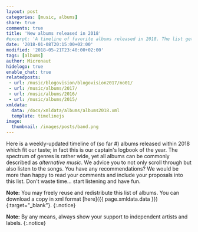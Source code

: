 ```yaml
---
layout: post
categories: [music, albums]
share: true
comments: true
title: 'New albums released in 2018'
#excerpt: 'A timeline of favorite albums released in 2018. The list gets updated throughout the year.'
date: '2018-01-08T20:15:00+02:00'
modified: '2018-05-21T23:40:00+02:00'
tags: [albums]
author: Micronaut
hidelogo: true
enable_chat: true
relatedposts:
 - url: /music/blogovision/blogovision2017/no01/
 - url: /music/albums/2017/
 - url: /music/albums/2016/
 - url: /music/albums/2015/ 
xmldata: 
  data: /docs/xmldata/albums/albums2018.xml
  template: timelinejs
image:
  thumbnail: /images/posts/band.png
---
```

Here is a weekly-updated timeline of (so far #<span id="amountxmldata"></span>) albums released within 2018 which fit our taste; in fact this is our captain's logbook of the year. The spectrum of genres is rather wide, yet all albums can be commonly described as *alternative music*. We advice you to not only scroll through but also listen to the songs. You have any recommendations? We would be more than happy to read your comments and include your proposals into this list. Don't waste time... start listening and have fun.

**Note:** You may freely reuse and redistribute this list of albums. You can download a copy in xml format [here]({{ page.xmldata.data }}){:target="_blank"}.
{:.notice}

**Note:** By any means, always show your support to independent artists and labels.
{:.notice}

<div id='timeline-js' style="width: 100%; height: 700px"></div>